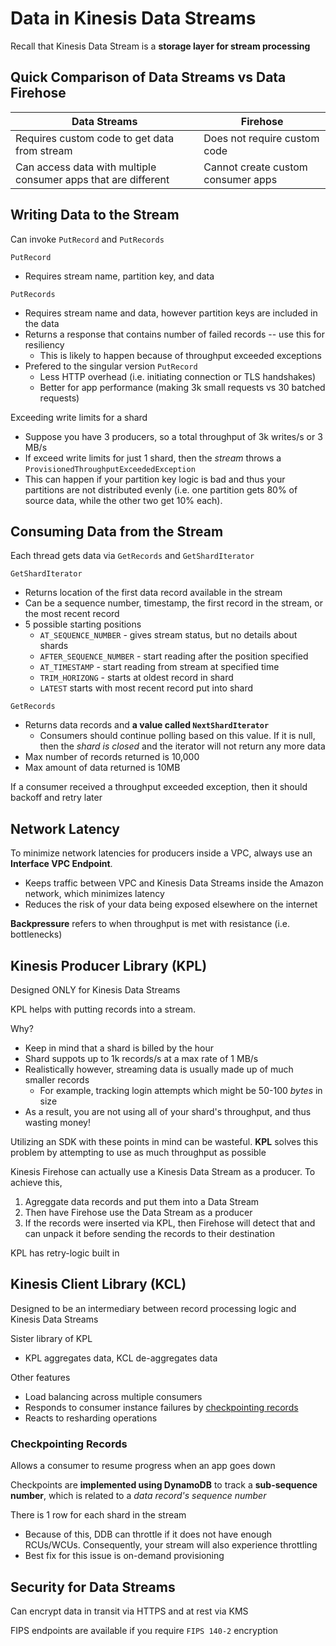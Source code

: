 # Data in Kinesis Data Streams

Recall that Kinesis Data Stream is a **storage layer for stream processing**

## Quick Comparison of Data Streams vs Data Firehose

| Data Streams                                                   | Firehose                           |
| -------------------------------------------------------------- | ---------------------------------- |
| Requires custom code to get data from stream                   | Does not require custom code       |
| Can access data with multiple consumer apps that are different | Cannot create custom consumer apps |

## Writing Data to the Stream

Can invoke `PutRecord` and `PutRecords`

`PutRecord`
- Requires stream name, partition key, and data

`PutRecords`
- Requires stream name and data, however partition keys are included in the data
- Returns a response that contains number of failed records -- use this for resiliency
  - This is likely to happen because of throughput exceeded exceptions
- Prefered to the singular version `PutRecord`
  - Less HTTP overhead (i.e. initiating connection or TLS handshakes)
  - Better for app performance (making 3k small requests vs 30 batched requests)

Exceeding write limits for a shard
- Suppose you have 3 producers, so a total throughput of 3k writes/s or 3 MB/s
- If exceed write limits for just 1 shard, then the _stream_ throws a `ProvisionedThroughputExceededException`
- This can happen if your partition key logic is bad and thus your partitions are not distributed evenly (i.e. one partition gets 80% of source data, while the other two get 10% each).

## Consuming Data from the Stream

Each thread gets data via `GetRecords` and `GetShardIterator`

`GetShardIterator`
- Returns location of the first data record available in the stream
- Can be a sequence number, timestamp, the first record in the stream, or the most recent record
- 5 possible starting positions
  - `AT_SEQUENCE_NUMBER` - gives stream status, but no details about shards
  - `AFTER_SEQUENCE_NUMBER` - start reading after the position specified
  - `AT_TIMESTAMP` - start reading from stream at specified time
  - `TRIM_HORIZONG` - starts at oldest record in shard
  - `LATEST` starts with most recent record put into shard

`GetRecords`
- Returns data records and **a value called `NextShardIterator`**
  - Consumers should continue polling based on this value. If it is null, then the _shard is closed_ and the iterator will not return any more data
- Max number of records returned is 10,000
- Max amount of data returned is 10MB

If a consumer received a throughput exceeded exception, then it should backoff and retry later

## Network Latency

To minimize network latencies for producers inside a VPC, always use an **Interface VPC Endpoint**.
- Keeps traffic between VPC and Kinesis Data Streams inside the Amazon network, which minimizes latency
- Reduces the risk of your data being exposed elsewhere on the internet

**Backpressure** refers to when throughput is met with resistance (i.e. bottlenecks)

## Kinesis Producer Library (KPL)

Designed ONLY for Kinesis Data Streams

KPL helps with putting records into a stream.

Why?
- Keep in mind that a shard is billed by the hour
- Shard suppots up to 1k records/s at a max rate of 1 MB/s
- Realistically however, streaming data is usually made up of much smaller records
  - For example, tracking login attempts which might be 50-100 _bytes_ in size
- As a result, you are not using all of your shard's throughput, and thus wasting money!

Utilizing an SDK with these points in mind can be wasteful. **KPL** solves this problem by attempting to use as much throughput as possible

Kinesis Firehose can actually use a Kinesis Data Stream as a producer. To achieve this,
1. Agreggate data records and put them into a Data Stream
2. Then have Firehose use the Data Stream as a producer
3. If the records were inserted via KPL, then Firehose will detect that and can unpack it before sending the records to their destination

KPL has retry-logic built in

## Kinesis Client Library (KCL)

Designed to be an intermediary between record processing logic and Kinesis Data Streams

Sister library of KPL
- KPL aggregates data, KCL de-aggregates data

Other features
- Load balancing across multiple consumers
- Responds to consumer instance failures by [checkpointing records](#checkpointing-records)
- Reacts to resharding operations

### Checkpointing Records

Allows a consumer to resume progress when an app goes down

Checkpoints are **implemented using DynamoDB** to track a **sub-sequence number**, which is related to a _data record's sequence number_

There is 1 row for each shard in the stream
- Because of this, DDB can throttle if it does not have enough RCUs/WCUs. Consequently, your stream will also experience throttling
- Best fix for this issue is on-demand provisioning

## Security for Data Streams

Can encrypt data in transit via HTTPS and at rest via KMS

FIPS endpoints are available if you require `FIPS 140-2` encryption
